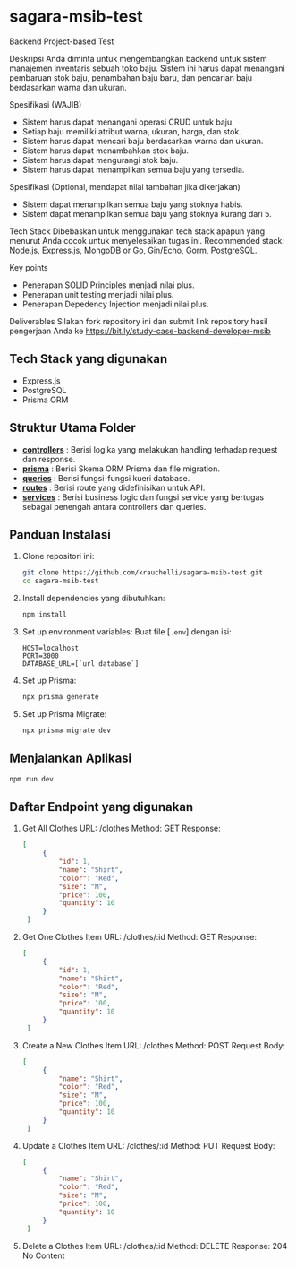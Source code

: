 # sagara-msib-test

Backend Project-based Test

Deskripsi
Anda diminta untuk mengembangkan backend untuk sistem manajemen inventaris sebuah toko baju. Sistem ini harus dapat menangani pembaruan stok baju, penambahan baju baru, dan pencarian baju berdasarkan warna dan ukuran.

Spesifikasi (WAJIB)
- Sistem harus dapat menangani operasi CRUD untuk baju.
- Setiap baju memiliki atribut warna, ukuran, harga, dan stok.
- Sistem harus dapat mencari baju berdasarkan warna dan ukuran.
- Sistem harus dapat menambahkan stok baju.
- Sistem harus dapat mengurangi stok baju.
- Sistem harus dapat menampilkan semua baju yang tersedia.

Spesifikasi (Optional, mendapat nilai tambahan jika dikerjakan)
- Sistem dapat menampilkan semua baju yang stoknya habis.
- Sistem dapat menampilkan semua baju yang stoknya kurang dari 5.

Tech Stack
Dibebaskan untuk menggunakan tech stack apapun yang menurut Anda cocok untuk menyelesaikan tugas ini. Recommended stack: Node.js, Express.js, MongoDB or Go, Gin/Echo, Gorm, PostgreSQL.

Key points
- Penerapan SOLID Principles menjadi nilai plus.
- Penerapan unit testing menjadi nilai plus.
- Penerapan Depedency Injection menjadi nilai plus.

Deliverables
Silakan fork repository ini dan submit link repository hasil pengerjaan Anda ke https://bit.ly/study-case-backend-developer-msib

## Tech Stack yang digunakan
- Express.js
- PostgreSQL
- Prisma ORM

## Struktur Utama Folder
- [**controllers**](https://github.com/krauchelli/sagara-msib-test/tree/main/controllers)  : Berisi logika yang melakukan handling terhadap request dan response.
- [**prisma**](https://github.com/krauchelli/sagara-msib-test/tree/main/prisma)            : Berisi Skema ORM Prisma dan file migration.
- [**queries**](https://github.com/krauchelli/sagara-msib-test/tree/main/queries)          : Berisi fungsi-fungsi kueri database.
- [**routes**](https://github.com/krauchelli/sagara-msib-test/tree/main/routes)            : Berisi route yang didefinisikan untuk API.
- [**services**](https://github.com/krauchelli/sagara-msib-test/tree/main/services)        : Berisi business logic dan fungsi service yang bertugas sebagai penengah antara controllers dan queries.


## Panduan Instalasi
1. Clone repositori ini:
    ```sh
    git clone https://github.com/krauchelli/sagara-msib-test.git
    cd sagara-msib-test
    ```

2. Install dependencies yang dibutuhkan:
    ```sh
    npm install
    ```

3. Set up environment variables:
    Buat file [`.env`] dengan isi: 
    ```env
    HOST=localhost
    PORT=3000
    DATABASE_URL=[`url database`]
    ```

4. Set up Prisma:
    ```sh
    npx prisma generate
    ```

5. Set up Prisma Migrate: 
    ```sh
    npx prisma migrate dev
    ```

## Menjalankan Aplikasi
```sh
npm run dev
```

## Daftar Endpoint yang digunakan
1. Get All Clothes
    URL: /clothes
    Method: GET
    Response:
   ```json
   [
        {
            "id": 1,
            "name": "Shirt",
            "color": "Red",
            "size": "M",
            "price": 100,
            "quantity": 10
        }
    ]
    ```

3. Get One Clothes Item
    URL: /clothes/:id
    Method: GET
    Response:
   ```json
   [
        {
            "id": 1,
            "name": "Shirt",
            "color": "Red",
            "size": "M",
            "price": 100,
            "quantity": 10
        }
    ]
    ```

5. Create a New Clothes Item
    URL: /clothes
    Method: POST
    Request Body:
   ```json
   [
        {
            "name": "Shirt",
            "color": "Red",
            "size": "M",
            "price": 100,
            "quantity": 10
        }
    ]
    ```

7. Update a Clothes Item
    URL: /clothes/:id
    Method: PUT
    Request Body:
   ```json
   [
        {
            "name": "Shirt",
            "color": "Red",
            "size": "M",
            "price": 100,
            "quantity": 10
        }
    ]
    ```

9. Delete a Clothes Item
    URL: /clothes/:id
    Method: DELETE
    Response: 204 No Content

